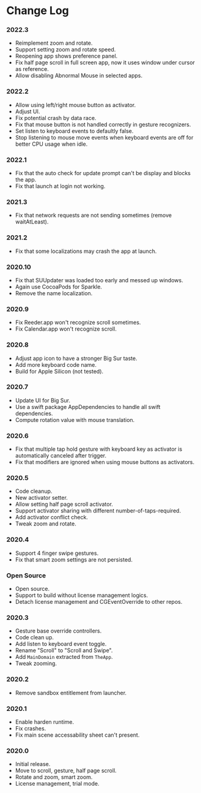 # Change Log

### 2022.3

- Reimplement zoom and rotate.
- Support setting zoom and rotate speed.
- Reopening app shows preference panel.
- Fix half page scroll in full screen app, now it uses window under cursor as reference.
- Allow disabling Abnormal Mouse in selected apps.

### 2022.2

- Allow using left/right mouse button as activator.
- Adjust UI.
- Fix potential crash by data race.
- Fix that mouse button is not handled correctly in gesture recognizers.
- Set listen to keyboard events to defaultly false.
- Stop listening to mouse move events when keyboard events are off for better CPU usage when idle.

### 2022.1

- Fix that the auto check for update prompt can't be display and blocks the app.
- Fix that launch at login not working.

### 2021.3

- Fix that network requests are not sending sometimes (remove waitAtLeast).

### 2021.2

- Fix that some localizations may crash the app at launch.

### 2020.10

- Fix that SUUpdater was loaded too early and messed up windows. 
- Again use CocoaPods for Sparkle.
- Remove the name localization.

### 2020.9

- Fix Reeder.app won't recognize scroll sometimes.
- Fix Calendar.app won't recognize scroll.

### 2020.8

- Adjust app icon to have a stronger Big Sur taste.
- Add more keyboard code name.
- Build for Apple Silicon (not tested).

### 2020.7

- Update UI for Big Sur.
- Use a swift package AppDependencies to handle all swift dependencies.
- Compute rotation value with mouse translation.

### 2020.6

- Fix that multiple tap hold gesture with keyboard key as activator is automatically canceled after trigger.
- Fix that modifiers are ignored when using mouse buttons as activators.

### 2020.5

- Code cleanup.
- New activator setter.
- Allow setting half page scroll activator.
- Support activator sharing with different number-of-taps-required.
- Add activator conflict check.
- Tweak zoom and rotate.

### 2020.4

- Support 4 finger swipe gestures.
- Fix that smart zoom settings are not persisted.

### Open Source

- Open source.
- Support to build without license management logics.
- Detach license management and CGEventOverride to other repos.

### 2020.3

- Gesture base override controllers.
- Code clean up.
- Add listen to keyboard event toggle.
- Rename "Scroll" to "Scroll and Swipe".
- Add `MainDomain` extracted from `TheApp`.
- Tweak zooming.

### 2020.2

- Remove sandbox entitlement from launcher.

### 2020.1

- Enable harden runtime.
- Fix crashes.
- Fix main scene accessability sheet can't present.

### 2020.0

- Initial release.
- Move to scroll, gesture, half page scroll.
- Rotate and zoom, smart zoom.
- License management, trial mode.
